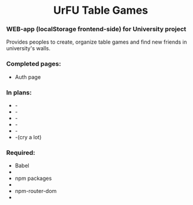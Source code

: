 <h1 align="center">UrFU Table Games</h1>

<h3>WEB-app (localStorage frontend-side) for University project</h3>
<p>Provides peoples to create, organize table games and find new friends in university's walls.</p>

<h3>Completed pages:</h3>
<ul>
  <li>Auth page</li>
</ul>

<h3>In plans:</h3>
<ul>
  <li>-</li>
  <li>-</li>
  <li>-</li>
  <li>-</li>
  <li>-</li>
  <li>-(cry a lot)</li>
</ul>

<h3>Required:</h3>
<ul>
  <li>Babel<li>
  <li>npm packages<li>
  <li>npm-router-dom<li> 
</ul>
